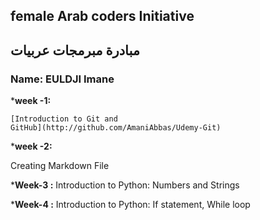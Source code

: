 ## female Arab coders Initiative
## مبادرة مبرمجات عربيات

### Name: EULDJI Imane

*__week -1:__

    [Introduction to Git and
    GitHub](http://github.com/AmaniAbbas/Udemy-Git)
*__week -2:__

   Creating Markdown File
   
 *__Week-3 :__ 
   Introduction to Python: Numbers and Strings
   
  *__Week-4 :__
   Introduction to Python: If statement, While loop




   
